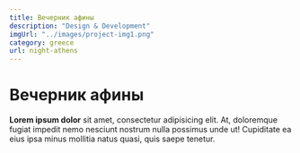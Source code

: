 ```yaml
---
title: Вечерник афины
description: "Design & Development"
imgUrl: "../images/project-img1.png"
category: greece
url: night-athens
---
```


# Вечерник афины

**Lorem ipsum dolor** sit amet, consectetur adipisicing elit. At, doloremque fugiat impedit nemo nesciunt nostrum nulla possimus unde ut! Cupiditate ea eius ipsa minus mollitia natus quasi, quis saepe tenetur.